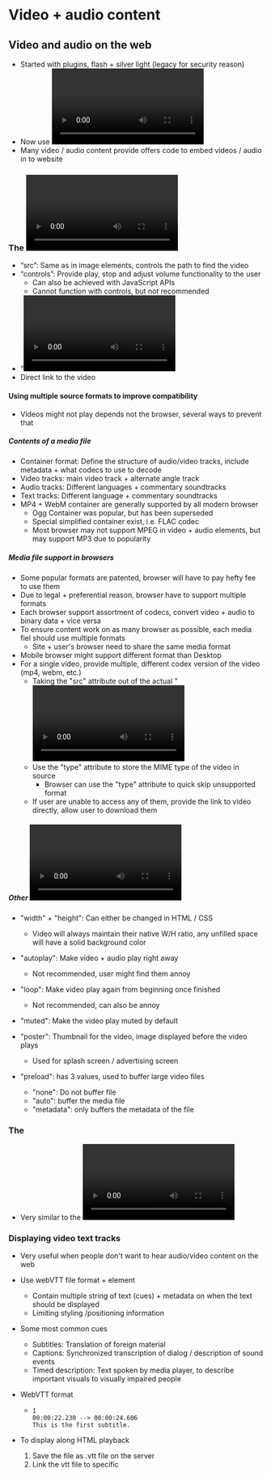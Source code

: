 # Video + audio content

## Video and audio on the web

- Started with plugins, flash + silver light (legacy for security reason)
- Now use <video> + <audio> + JavaScript APIs
- Many video / audio content provide offers code to embed videos / audio in to website

### The <video> element

- “src”: Same as in image elements, controls the path to find the video
- “controls”: Provide play, stop and adjust volume functionality to the user
  - Can also be achieved with JavaScript APIs
  - Cannot function with controls, but not recommended
- "<video>" tag: Fallback content: displayed when the browser does not support <video> element
- Direct link to the video

#### Using multiple source formats to improve compatibility

- Videos might not play depends not the browser, several ways to prevent that

##### Contents of a media file

- Container format: Define the structure of audio/video tracks, include metadata + what codecs to use to decode
- Video tracks: main video track + alternate angle track
- Audio tracks: Different languages + commentary soundtracks
- Text tracks: Different language + commentary soundtracks
- MP4 + WebM container are generally supported by all modern browser
  - Ogg Container was popular, but has been superseded
  - Special simplified container exist, i.e. FLAC codec
  - Most browser may not support MPEG in video + audio elements, but may support MP3 due to popularity


##### Media file support in browsers

- Some popular formats are patented, browser will have to pay hefty fee to use them
- Due to legal + preferential reason, browser have to support multiple formats
- Each browser support assortment of codecs, convert video + audio to binary data + vice versa
- To ensure content work on as many browser as possible, each media fiel should use multiple formats
  - Site + user's browser need to share the same media format
- Mobile browser might support different format than Desktop
- For a single video, provide multiple, different codex version of the video (mp4, webm, etc.)
  - Taking the "src" attribute out of the actual "<video>" tag
  - Use the "type" attribute to store the MIME type of the video in source
    - Browser can use the "type" attribute to quick skip unsupported format
  - If user are unable to access any of them, provide the link to video directly, allow user to download them

##### Other <video> features

- "width" + "height": Can either be changed in HTML / CSS
  - Video will always maintain their native W/H ratio, any unfilled space will have a solid background color

- "autoplay": Make video + audio play right away
  - Not recommended, user might find them annoy

- "loop": Make video play again from beginning once finished
  - Not recommended, can also be annoy

- "muted": Make the video play muted by default
- "poster": Thumbnail for the video, image displayed before the video plays
  - Used for splash screen / advertising screen

- "preload": has 3 values, used to buffer large video files
  - "none": Do not buffer file
  - "auto": buffer the media file
  - "metadata": only buffers the metadata of the file


### The <audio> element

- Very similar to the <video> element, with minor difference
  - Takes less space than the video player
  - Does not support width/height attributes
  - doesn't support poster attribute

### Displaying video text tracks <track>

- Very useful when people don't want to hear audio/video content on the web

- Use webVTT file format + <track> element

  - Contain multiple string of text (cues) + metadata on when the text should be displayed
  - Limiting styling /positioning information

- Some most common cues

  - Subtitles: Translation of foreign material
  - Captions: Synchronized transcription of dialog / description of sound events
  - Timed description: Text spoken by media player, to describe important visuals to visually impaired people

- WebVTT format

  - ```web-idl
    1
    00:00:22.230 --> 00:00:24.606
    This is the first subtitle.
    ```

- To display along HTML playback

  1. Save the file as .vtt file on the server
  2. Link the vtt file to specific <audio> / <video> elements
     - After all the source element
     - Use the "kind" attribute to specify the types of cues
     - Use the "srclang" attribute to specify the language of the subtitles to the browser
     - Use the "label" attribute to identify the language they are searching for

